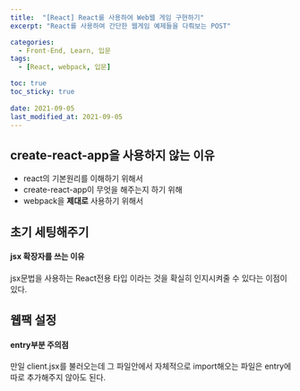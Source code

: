 ```yaml
---
title:  "[React] React를 사용하여 Web웹 게임 구현하기"
excerpt: "React를 사용하여 간단한 웹게임 예제들을 다뤄보는 POST"

categories:
  - Front-End, Learn, 입문
tags:
  - [React, webpack, 입문]

toc: true
toc_sticky: true
 
date: 2021-09-05
last_modified_at: 2021-09-05
---
```


## create-react-app을 사용하지 않는 이유
- react의 기본원리를 이해하기 위해서
- create-react-app이 무엇을 해주는지 하기 위해
- webpack을 __제대로__ 사용하기 위해서

## 초기 세팅해주기
#### jsx 확장자를 쓰는 이유 
jsx문법을 사용하는 React전용 타입 이라는 것을 확실히 인지시켜줄 수 있다는 이점이 있다.

## 웹팩 설정
#### entry부분 주의점
만일 client.jsx를 불러오는데 그 파일안에서 자체적으로 import해오는 파일은 entry에 따로 추가해주지 않아도 된다.